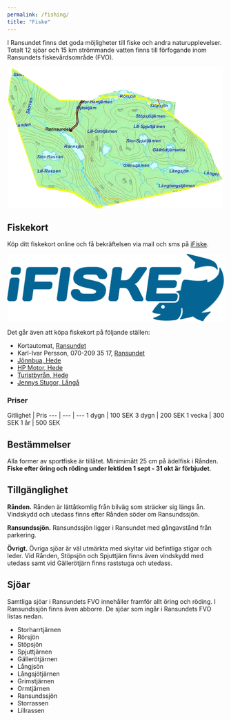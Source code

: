 ```yaml
---
permalink: /fishing/
title: "Fiske"
---
```


I Ransundet finns det goda möjligheter till fiske och andra naturupplevelser. Totalt 12 sjöar och 15 km strömmande vatten finns till förfogande inom Ransundets fiskevårdsområde (FVO).

[ ![FVO](https://github.com/cjbackman/ransundet.nu/raw/gh-pages/assets/images/fvo_karta.png) ](https://github.com/cjbackman/ransundet.nu/raw/gh-pages/assets/images/fvo_karta.png)

## Fiskekort

Köp ditt fiskekort online och få bekräftelsen via mail och sms på [iFiske](https://www.ifiske.se/fiskekort-ransundssjon-storrassen-mfl.htm).

[ ![iFiske](https://github.com/cjbackman/ransundet.nu/raw/gh-pages/assets/images/ifiske.png) ](https://www.ifiske.se/fiskekort-ransundssjon-storrassen-mfl.htm)

Det går även att köpa fiskekort på följande ställen:

* Kortautomat, [Ransundet](https://goo.gl/maps/RoQYGQepDzytngEL8)
* Karl-Ivar Persson, 070-209 35 17, [Ransundet](https://goo.gl/maps/tJ22soxXNKhotreW8)
* [Jônnbua, Hede](https://www.jonnbua.se/)
* [HP Motor, Hede](http://www.hp-motor.se/)
* [Turistbyrån, Hede](https://www.facebook.com/sonfjalletnaturochkultur/)
* [Jennys Stugor, Långå](http://www.jennysstugor.se/sommar/sv/index.html)

### Priser

Gitlighet | Pris
--- | --- | ---
1 dygn | 100 SEK
3 dygn | 200 SEK
1 vecka | 300 SEK
1 år | 500 SEK

## Bestämmelser
Alla former av sportfiske är tillåtet. Minimimått 25 cm på ädelfisk i Rånden. **Fiske efter öring och röding under lektiden 1 sept - 31 okt är förbjudet**.

## Tillgänglighet

**Rånden.** Rånden är lättåtkomlig från bilväg som sträcker sig längs ån. Vindskydd och utedass finns efter Rånden söder om Ransundssjön.

**Ransundssjön.** Ransundssjön ligger i Ransundet med gångavstånd från parkering.

**Övrigt.** Övriga sjöar är väl utmärkta med skyltar vid befintliga stigar och leder. Vid Rånden, Stöpsjön och Spjuttjärn finns även vindskydd med utedass samt vid Gällerötjärn finns raststuga och utedass.

## Sjöar

Samtliga sjöar i Ransundets FVO innehåller framför allt öring och röding. I Ransundssjön finns även abborre. De sjöar som ingår i Ransundets FVO listas nedan.

* Storharrtjärnen
* Rörsjön
* Stöpsjön
* Spjuttjärnen
* Gällerötjärnen
* Långjsön
* Långsjötjärnen
* Grimstjärnen
* Ormtjärnen
* Ransundssjön
* Storrassen
* Lillrassen